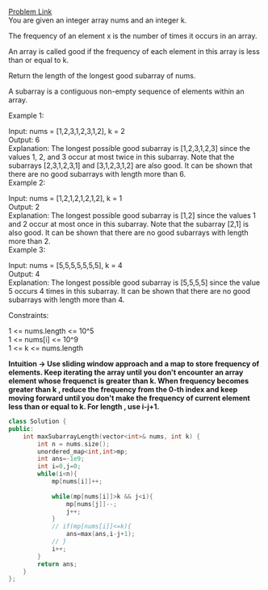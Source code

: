 [Problem Link](https://leetcode.com/problems/length-of-longest-subarray-with-at-most-k-frequency/description/?envType=daily-question&envId=2024-03-28)<br>
You are given an integer array nums and an integer k.

The frequency of an element x is the number of times it occurs in an array.<br>

An array is called good if the frequency of each element in this array is less than or equal to k.<br>

Return the length of the longest good subarray of nums.<br>

A subarray is a contiguous non-empty sequence of elements within an array.<br>

 

Example 1:<br>

Input: nums = [1,2,3,1,2,3,1,2], k = 2<br>
Output: 6<br>
Explanation: The longest possible good subarray is [1,2,3,1,2,3] since the values 1, 2, and 3 occur at most twice in this subarray. Note that the subarrays [2,3,1,2,3,1] and [3,1,2,3,1,2] are also good.
It can be shown that there are no good subarrays with length more than 6.<br>
Example 2:<br>

Input: nums = [1,2,1,2,1,2,1,2], k = 1<br>
Output: 2<br>
Explanation: The longest possible good subarray is [1,2] since the values 1 and 2 occur at most once in this subarray. Note that the subarray [2,1] is also good.
It can be shown that there are no good subarrays with length more than 2.<br>
Example 3:<br>

Input: nums = [5,5,5,5,5,5,5], k = 4<br>
Output: 4<br>
Explanation: The longest possible good subarray is [5,5,5,5] since the value 5 occurs 4 times in this subarray.
It can be shown that there are no good subarrays with length more than 4.<br>
 

Constraints:<br>

1 <= nums.length <= 10^5<br>
1 <= nums[i] <= 10^9<br>
1 <= k <= nums.length<br>

__Intuition -> Use sliding window approach and a map to store frequency of elements. Keep iterating the array until you don't encounter an array element whose frequenct is greater than k. When frequency becomes greater than k , reduce the frequency from the 0-th index and keep moving forward until you don't make the frequency of current element less than or equal to k. For length , use i-j+1.__

```C++
class Solution {
public:
    int maxSubarrayLength(vector<int>& nums, int k) {
        int n = nums.size();
        unordered_map<int,int>mp;
        int ans=-1e9;
        int i=0,j=0;
        while(i<n){
            mp[nums[i]]++;
            
            while(mp[nums[i]]>k && j<i){
                mp[nums[j]]--;
                j++;
            }
            // if(mp[nums[i]]<=k){
                ans=max(ans,i-j+1);
            // }
            i++;
        }
        return ans;
    }
};
```
